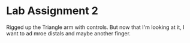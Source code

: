 # Lab Assignment 2
Rigged up the Triangle arm with controls. But now that I'm looking at it, I want to ad mroe distals and maybe another finger.
